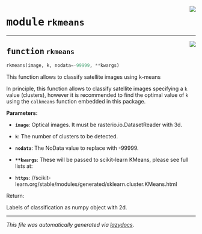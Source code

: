 <!-- markdownlint-disable -->

<a href="..\scikeo\rkmeans.py#L0"><img align="right" style="float:right;" src="https://img.shields.io/badge/-source-cccccc?style=flat-square"></a>

# <kbd>module</kbd> `rkmeans`





---

<a href="..\scikeo\rkmeans.py#L6"><img align="right" style="float:right;" src="https://img.shields.io/badge/-source-cccccc?style=flat-square"></a>

## <kbd>function</kbd> `rkmeans`

```python
rkmeans(image, k, nodata=-99999, **kwargs)
```

This function allows to classify satellite images using k-means 

In principle, this function allows to classify satellite images specifying a ```k``` value (clusters), however it is recommended to find the optimal value of ```k``` using the ```calkmeans``` function embedded in this package.  



**Parameters:**
  


 - <b>`image`</b>:  Optical images. It must be rasterio.io.DatasetReader with 3d. 


 - <b>`k`</b>:  The number of clusters to be detected. 


 - <b>`nodata`</b>:  The NoData value to replace with -99999.  


 - <b>`**kwargs`</b>:  These will be passed to scikit-learn KMeans, please see full lists at: 
 - <b>`https`</b>: //scikit-learn.org/stable/modules/generated/sklearn.cluster.KMeans.html 

Return: 

Labels of classification as numpy object with 2d. 




---

_This file was automatically generated via [lazydocs](https://github.com/ml-tooling/lazydocs)._
